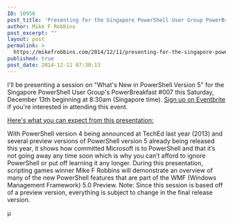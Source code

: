 ```yaml
---
ID: 10956
post_title: 'Presenting for the Singapore PowerShell User Group PowerBreakfast 007: What&#8217;s New in PowerShell Version 5'
author: Mike F Robbins
post_excerpt: ""
layout: post
permalink: >
  https://mikefrobbins.com/2014/12/11/presenting-for-the-singapore-powershell-user-group-powerbreakfast-007-whats-new-in-powershell-version-5/
published: true
post_date: 2014-12-11 07:30:13
---
```

I'll be presenting a session on "What's New in PowerShell Version 5" for the Singapore PowerShell User Group's PowerBreakfast #007 this Saturday, December 13th beginning at 8:30am (Singapore time). <a href="http://www.eventbrite.sg/e/powerbreakfast-sg-007-tickets-14101839983" target="_blank">Sign up on Eventbrite</a> if you're interested in attending this event.

<span style="text-decoration: underline;">Here's what you can expect from this presentation:</span>

With PowerShell version 4 being announced at TechEd last year (2013) and several preview versions of PowerShell version 5 already being released this year, it shows how committed Microsoft is to PowerShell and that it’s not going away any time soon which is why you can’t afford to ignore PowerShell or put off learning it any longer. During this presentation, scripting games winner Mike F Robbins will demonstrate an overview of many of the new PowerShell features that are part of the WMF (Windows Management Framework) 5.0 Preview. Note: Since this session is based off of a preview version, everything is subject to change in the final release version.

µ
